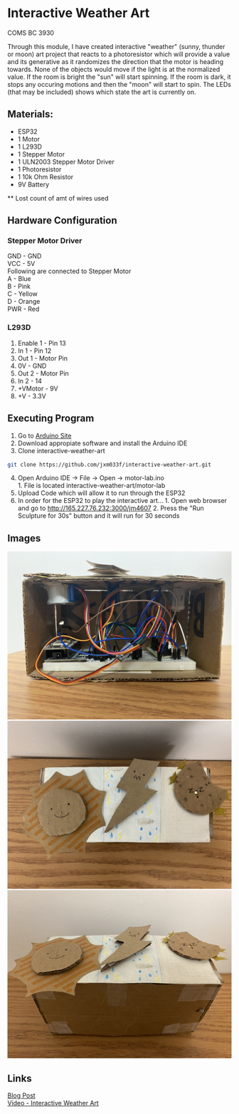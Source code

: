 # Interactive Weather Art
COMS BC 3930

Through this module, I have created interactive "weather" (sunny, thunder or moon) art project that reacts to a photoresistor which will provide a value and its generative as it randomizes the direction that the motor is heading towards. None of the objects would move if the light is at the normalized value. If the room is bright the "sun" will start spinning. If the room is dark, it stops any occuring motions and then the "moon" will start to spin. The LEDs (that may be included) shows which state the art is currently on.

## Materials:
- ESP32
- 1 Motor
- 1 L293D
- 1 Stepper Motor
- 1 ULN2003 Stepper Motor Driver
- 1 Photoresistor
- 1 10k Ohm Resistor
- 9V Battery <br />

** Lost count of amt of wires used

## Hardware Configuration
### Stepper Motor Driver
GND - GND <br />
VCC  - 5V <br />
Following are connected to Stepper Motor <br />
A - Blue <br />
B - Pink <br />
C  - Yellow <br />
D  - Orange <br />
PWR  - Red <br />

### L293D
1. Enable 1 - Pin 13 <br />
2. In 1 - Pin 12 <br />
3. Out 1 - Motor Pin <br />
5. 0V - GND <br />
6. Out 2 - Motor Pin <br />
7. In 2 - 14 <br />
8. +VMotor - 9V <br />
16. +V - 3.3V <br />

## Executing Program
1. Go to [Arduino Site](https://www.arduino.cc/en/software)
2. Download appropiate software and install the Arduino IDE
3. Clone interactive-weather-art
```bash
git clone https://github.com/jxm033f/interactive-weather-art.git
```
4. Open Arduino IDE -> File -> Open -> motor-lab.ino <br />
        1. File is located interactive-weather-art/motor-lab
5. Upload Code which will allow it to run through the ESP32
6. In order for the ESP32 to play the interactive art...
        1. Open web browser and go to http://165.227.76.232:3000/jm4607
        2. Press the "Run Sculpture for 30s" button and it will run for 30 seconds

## Images
![Inside View](module-img/view-inside.jpg)
![Top View](module-img/view-top.jpg)
![View with Photoresistor](module-img/view-photoResistor.jpg)

## Links
[Blog Post](http://edblogs.columbia.edu/comsx3930-001-2021-1/2021/03/26/module-4-interactive-weather-art/) <br />
[Video - Interactive Weather Art](https://youtu.be/jzHyOdg0NOA) <br />
